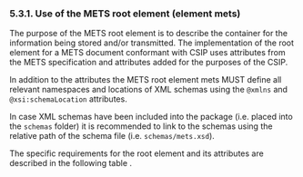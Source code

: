 ### 5.3.1.	Use of the METS root element (element mets)
The purpose of the METS root element is to describe the container for the information being stored and/or transmitted. The implementation of the root element for a METS document conformant with CSIP uses attributes from the METS specification and attributes added for the purposes of the CSIP.

In addition to the attributes the METS root element mets MUST define all relevant namespaces and locations of XML schemas using the `@xmlns` and `@xsi:schemaLocation` attributes.

In case XML schemas have been included into the package (i.e. placed into the `schemas` folder) it is recommended to link to the schemas using the relative path of the schema file (i.e. `schemas/mets.xsd`).

The specific requirements for the root element and its attributes are described in the following table .

